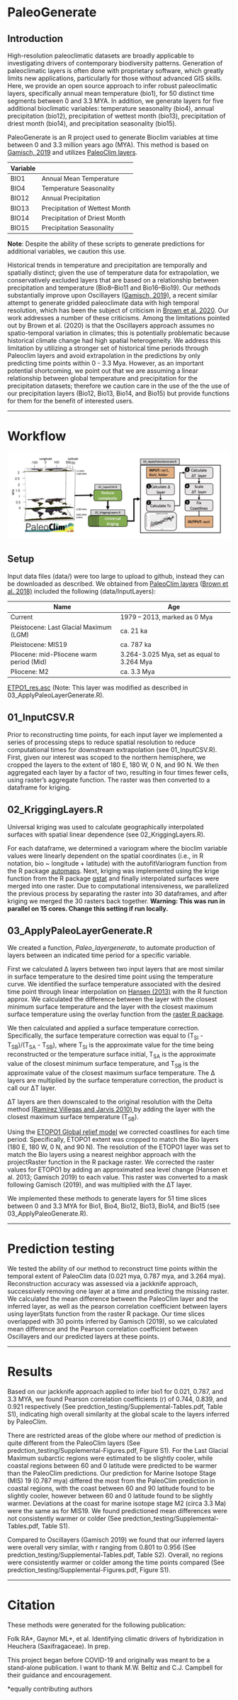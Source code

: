 # PaleoGenerate

## Introduction  

High-resolution paleoclimatic datasets are broadly applicable to investigating drivers of contemporary biodiversity patterns. Generation of paleoclimatic layers is often done with proprietary software, which greatly limits new applications, particularly for those without advanced GIS skills. Here, we provide an open source approach to infer robust paleoclimatic layers, specifically annual mean temperature (bio1), for 50 distinct time segments between 0 and 3.3 MYA. In addition, we generate layers for five additional bioclimatic variables: temperature seasonality (bio4), annual precipitation (bio12), precipitation of wettest month (bio13), precipitation of driest month (bio14), and precipitation seasonality (bio15). 

PaleoGenerate is an R project used to generate Bioclim variables at time between 0 and 3.3 million years ago (MYA). This method is based on [Gamisch, 2019](https://onlinelibrary.wiley.com/doi/full/10.1111/geb.12979) and utilizes [PaleoClim layers](http://paleoclim.org/). 

  

| Variable |  |
| ------------ | ------------- |
| BIO1 | Annual Mean Temperature |
| BIO4 | Temperature Seasonality |
| BIO12 | Annual Precipitation |
| BIO13 | Precipitation of Wettest Month |
| BIO14 | Precipitation of Driest Month |
| BIO15 | Precipitation Seasonality |
 


**Note**: Despite the ability of these scripts to generate predictions for additional variables, we caution this use. 

Historical trends in temperature and precipitation are temporally and spatially distinct; given the use of temperature data for extrapolation, we conservatively excluded layers that are based on a relationship between precipitation and temperature (Bio8–Bio11 and Bio16–Bio19). Our methods substantially improve upon Oscillayers [(Gamisch, 2019)](https://onlinelibrary.wiley.com/doi/full/10.1111/geb.12979), a recent similar attempt to generate gridded paleoclimate data with high temporal resolution, which has been the subject of criticism in [Brown et al. 2020](https://onlinelibrary.wiley.com/doi/full/10.1111/geb.13103). Our work addresses a number of these criticisms. Among the limitations pointed out by Brown et al. (2020)  is that the Oscillayers approach assumes no spatio-temporal variation in climates; this is potentially problematic because historical climate change had high spatial heterogeneity. We address this limitation by utilizing a stronger set of historical time periods through Paleoclim layers and avoid extrapolation in the predictions by only predicting time points within 0 - 3.3 Mya. However, as an important potential shortcoming, we point out that we are assuming a linear relationship between global temperature and precipitation for the precipitation datasets; therefore we caution care in the use of the the use of our precipitation layers (Bio12, Bio13, Bio14, and Bio15) but provide functions for them for the benefit of interested users. 

---

# Workflow
![Figure 1: Flowchart of workflow for generating layers with PaleoGenerate. Red points in Hansen plot indicate the corresponding surface temperature for each time point included.](Workflow.jpg)


## Setup
Input data files (data/) were too large to upload to github, instead they can be downloaded as described. We obtained from [PaleoClim layers](http://paleoclim.org/) ([Brown et al. 2018)](https://www.nature.com/articles/sdata2018254) included the following (data/InputLayers):

| Name | Age |
| ------------ | ------------- |
| Current | 1979 – 2013, marked as 0 Mya |
| Pleistocene: Last Glacial Maximum (LGM) | ca. 21 ka |
| Pleistocene: MIS19 | ca. 787 ka |
| Pliocene: mid-Pliocene warm period (Mid) | 3.264-3.025 Mya, set as equal to 3.264 Mya|
| Pliocene: M2 | ca. 3.3 Mya |


[ETPO1_res.asc](https://www.ngdc.noaa.gov/mgg/global/) (Note: This layer was modified as described in 03_ApplyPaleoLayerGenerate.R). 


## 01_InputCSV.R
Prior to reconstructing time points, for each input layer we implemented a series of processing steps to reduce spatial resolution to reduce computational times for downstream extrapolation (see 01_InputCSV.R). First, given our interest was scoped to the northern hemisphere, we cropped the layers to the extent of 180 E, 180 W, 0 N, and 90 N. We then aggregated each layer by a factor of two, resulting in four times fewer cells, using raster’s aggregate function. The raster was then converted to a dataframe for kriging. 
  
  
## 02_KriggingLayers.R
Universal kriging was used to calculate geographically interpolated surfaces with spatial linear dependence (see 02_KriggingLayers.R). 

For each dataframe, we determined a variogram where the bioclim variable values were linearly dependent on the spatial coordinates (i.e., in R notation, bio ~ longitude + latitude) with the autofitVariogram function from the R package [automaps](https://cran.r-project.org/web/packages/automap/index.html). Next, kriging was implemented using the krige function from the R package [gstat](https://cran.microsoft.com/snapshot/2019-05-02/web/packages/gstat/gstat.pdf) and finally interpolated surfaces were merged into one raster. Due to computational intensiveness, we parallelized the previous process by separating the raster into 30 dataframes, and after kriging we merged the 30 rasters back together. **Warning: This was run in parallel on 15 cores. Change this setting if run locally.**

 
## 03_ApplyPaleoLayerGenerate.R
We created a function, *Paleo_layergenerate*, to automate production of layers between an indicated time period for a specific variable.    

First we calculated Δ layers between two input layers that are most similar in surface temperature to the desired time point using the temperature curve. We identified the surface temperature associated with the desired time point through linear interpolation on [Hansen (2013)](https://royalsocietypublishing.org/doi/10.1098/rsta.2012.0294) with the R function approx. We calculated the difference between the layer with the closest minimum surface temperature and the layer with the closest maximum surface temperature using the overlay function from the [raster R package](https://cran.r-project.org/web/packages/raster/index.html).    

We then calculated and applied a surface temperature correction. Specifically, the surface temperature correction was equal to (T<sub>SI</sub> - T<sub>SB</sub>)/(T<sub>SA</sub> - T<sub>SB</sub>), where T<sub>SI</sub> is the approximate value for the time being reconstructed or the temperature surface initial, T<sub>SA</sub> is the approximate value of the closest minimum surface temperature, and T<sub>SB</sub> is the approximate value of the closest maximum surface temperature. The Δ layers are multiplied by the surface temperature correction, the product is call our ΔT layer.

ΔT layers are then downscaled to the original resolution with the Delta method [(Ramírez Villegas and Jarvis 2010)
](https://cgspace.cgiar.org/handle/10568/90731) by adding the layer with the closest maximum surface temperature (T<sub>SB</sub>).

Using the [ETOPO1 Global relief model](https://www.ncei.noaa.gov/access/metadata/landing-page/bin/iso?id=gov.noaa.ngdc.mgg.dem:316) we corrected coastlines for each time period. Specifically, ETOPO1 extent was cropped to match the Bio layers (180 E, 180 W, 0 N, and 90 N). The resolution of the ETOPO1 layer was set to match the Bio layers using a nearest neighbor approach with the projectRaster function in the R package raster. We corrected the raster values for ETOPO1 by adding an approximated sea level change  (Hansen et al. 2013; Gamisch 2019) to each value. This raster was converted to a mask following Gamisch (2019), and was multiplied with the ΔT layer.

We implemented these methods to generate layers for 51 time slices between 0 and 3.3 MYA for Bio1, Bio4, Bio12, Bio13, Bio14, and Bio15 (see 03_ApplyPaleoGenerate.R).

---

# Prediction testing    

We tested the ability of our method to reconstruct time points within the temporal extent of PaleoClim data (0.021 mya, 0.787 mya, and 3.264 mya). Reconstruction accuracy was assessed via a jackknife approach, successively removing one layer at a time and predicting the missing raster. We calculated the mean difference between the PaleoClim layer and the inferred layer, as well as the pearson correlation coefficient between layers using layerStats function from the raster R package. Our time slices overlapped with 30 points inferred by Gamisch (2019), so we calculated mean difference and the Pearson correlation coefficient between Oscillayers and our predicted layers at these points. 

---

# Results    
 
Based on our jackknife approach applied to infer bio1 for 0.021, 0.787, and 3.3 MYA, we found Pearson correlation coefficients (r) of 0.744, 0.839, and 0.921 respectively (See predction_testing/Supplemental-Tables.pdf, Table S1), indicating high overall similarity at the global scale to the layers inferred by PaleoClim. 

There are restricted areas of the globe where our method of prediction is quite different from the PaleoClim layers (See predction_testing/Supplemental-Figures.pdf, Figure S1). For the Last Glacial Maximum subarctic regions were estimated to be slightly cooler, while coastal regions between 60 and 0 latitude were predicted to be warmer than the PaleoClim predictions. Our prediction for Marine Isotope Stage (MIS) 19 (0.787 mya) differed the most from the PaleoClim prediction in coastal regions, with the coast between 60 and 90 latitude found to be slightly cooler, however between 60 and 0 latitude found to be slightly warmer. Deviations at the coast for marine isotope stage M2 (circa 3.3 Ma) were the same as for MIS19. We found predictioned mean differences were not consistently warmer or colder (See predction_testing/Supplemental-Tables.pdf, Table S1). 

Compared to Oscillayers (Gamisch 2019) we found that our inferred layers were overall very similar, with r ranging from 0.801 to 0.956 (See predction_testing/Supplemental-Tables.pdf, Table S2). Overall, no regions were consistently warmer or colder among the time points compared (See predction_testing/Supplemental-Figures.pdf, Figure S1).  



---

# Citation 

These methods were generated for the following publication:

Folk RA*, Gaynor ML*, et al. Identifying climatic drivers of hybridization in Heuchera (Saxifragaceae). In prep. 

This project began before COVID-19 and originally was meant to be a stand-alone publication. I want to thank M.W. Beltiz and C.J. Campbell for their guidance and encouragement. 


*equally contributing authors

